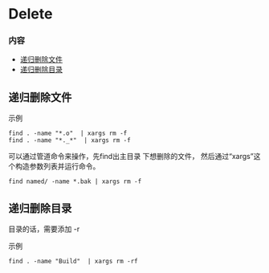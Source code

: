 # Delete

### 内容
+ [递归删除文件](#递归删除文件)
+ [递归删除目录](#递归删除目录)

## 递归删除文件
示例
~~~ shell
find . -name "*.o"  | xargs rm -f
find . -name "*._*"  | xargs rm -f
~~~
可以通过管道命令来操作，先find出主目录 下想删除的文件，
然后通过“xargs”这个构造参数列表并运行命令。
~~~ shell
find named/ -name *.bak | xargs rm -f
~~~

## 递归删除目录
目录的话，需要添加 -r

示例
~~~ shell
find . -name "Build"  | xargs rm -rf
~~~ 